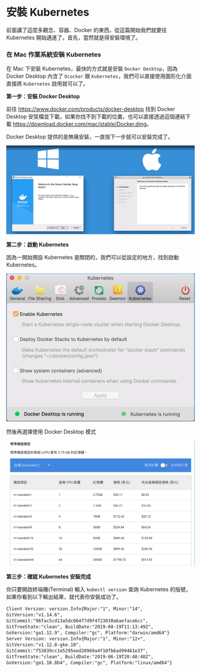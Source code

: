 # 安裝 Kubernetes

前面講了這麼多觀念、容器、Docker 的東西，從這篇開始我們就要往 Kubernetes 開始邁進了。首先，當然就是得安裝環境了。

### 在 Mac 作業系統安裝 Kubernetes

在 Mac 下安裝 Kubernetes，最快的方式就是安裝 `Docker Desktop`，因為 Docker Desktop 內含了 `Dcocker` 跟 `Kubernetes`，我們可以直接使用圖形化介面直接將 `Kubernetes` 啟用就可以了。

**第一步：安裝 Docker Desktop**

前往 <https://www.docker.com/products/docker-desktop> 找到 Docker Desktop 安奘檔並下載，如果你找不到下載的位置，也可以直接透過這個連結下載 <https://download.docker.com/mac/stable/Docker.dmg>。

Docker Desktop 提供的是無痛安裝，一直按下一步就可以安裝完成了。

![](https://raw.githubusercontent.com/alincode/devops-30days-2019/master/assets/docker-desktop-setup.png)

**第二步：啟動 Kubernetes**

因為一開始預設 Kubernetes 是關閉的，我們可以從設定的地方，找到啟動 Kubernetes。

![](https://raw.githubusercontent.com/alincode/devops-30days-2019/master/assets/enable-kubernetes.png)

然後再選擇使用 Docker Desktop 模式

![](https://raw.githubusercontent.com/alincode/devops-30days-2019/master/assets/gcp-vm.png)

**第三步：確認 Kubernetes 安裝完成**

你只要開啟終端機(Terminal) 輸入 `kubectl version` 查詢 Kubernetes 的版號，如果你看到以下輸出結果，就代表你安裝成功了。

```
Client Version: version.Info{Major:"1", Minor:"14", GitVersion:"v1.14.6", GitCommit:"96fac5cd13a5dc064f7d9f4f23030a6aeface6cc", GitTreeState:"clean", BuildDate:"2019-08-19T11:13:49Z", GoVersion:"go1.12.9", Compiler:"gc", Platform:"darwin/amd64"}
Server Version: version.Info{Major:"1", Minor:"12+", GitVersion:"v1.12.8-gke.10", GitCommit:"f53039cc1e5295eed20969a4f10fb6ad99461e37", GitTreeState:"clean", BuildDate:"2019-06-19T20:48:40Z", GoVersion:"go1.10.8b4", Compiler:"gc", Platform:"linux/amd64"}
```
